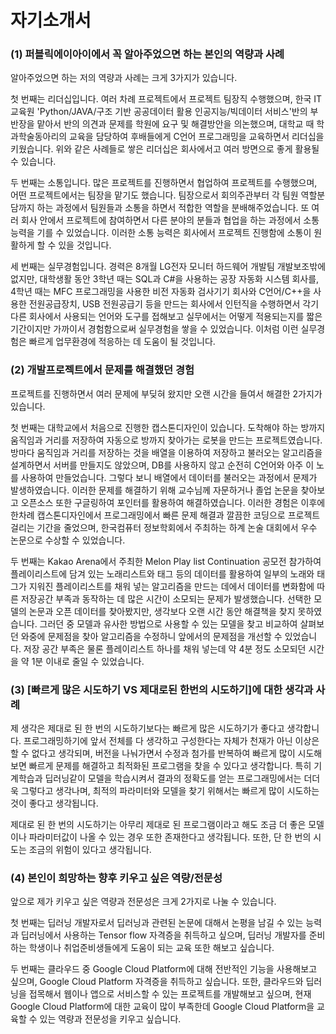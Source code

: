 # 자기소개서

### (1) 퍼블릭에이아이에서 꼭 알아주었으면 하는 본인의 역량과 사례

알아주었으면 하는 저의 역량과 사례는 크게 3가지가 있습니다.



첫 번째는 리더십입니다. 여러 차례 프로젝트에서 프로젝트 팀장직 수행했으며, 한국 IT 교육원 'Python/JAVA/구조 기반 공공데이터 활용 인공지능/빅데이터 서비스'반의 부반장을 맡아서 반의 의견과 문제를 학원에 요구 및 해결방안을 의논했으며, 대학교 때 학과학술동아리의 교육을 담당하여 후배들에게 C언어 프로그래밍을 교육하면서 리더십을 키웠습니다. 위와 같은 사례들로 쌓은 리더십은 회사에서고 여러 방면으로 좋게 활용될 수 있습니다.



두 번째는 소통입니다. 많은 프로젝트를 진행하면서 협업하여 프로젝트를 수행했으며, 어떤 프로젝트에서는 팀장을 맡기도 했습니다. 팀장으로서 회의주관부터 각 팀원 역할분담까지 하는 과정에서 팀원들과 소통을 하면서 적합한 역할을 분배해주었습니다. 또 여러 회사 안에서 프로젝트에 참여하면서 다른 분야의 분들과 협업을 하는 과정에서 소통 능력을 기를 수 있었습니다. 이러한 소통 능력은 회사에서 프로젝트 진행함에 소통이 원활하게 할 수 있을 것입니다. 



세 번째는 실무경험입니다. 경력은 8개월 LG전자 모니터 하드웨어 개발팀 개발보조밖에 없지만, 대학생활 동안 3학년 때는 SQL과 C#을 사용하는 공장 자동화 시스템 회사를, 4학년 때는 MFC 프로그래밍을 사용한 비전 자동화 검사기기 회사와 C언어/C++을 사용한 전원공급장치, USB 전원공급기 등을 만드는 회사에서 인턴직을 수행하면서 각기 다른 회사에서 사용되는 언어와 도구를 접해보고 실무에서는 어떻게 적용되는지를 짧은 기간이지만 가까이서 경험함으로써 실무경험을 쌓을 수 있었습니다. 이처럼 이런 실무경험은 빠르게 업무환경에 적응하는 데 도움이 될 것입니다.

### (2) 개발프로젝트에서 문제를 해결했던 경험

프로젝트를 진행하면서 여러 문제에 부딪혀 왔지만 오랜 시간을 들여서 해결한 2가지가 있습니다.



첫 번째는 대학교에서 처음으로 진행한 캡스톤디자인이 있습니다. 도착해야 하는 방까지 움직임과 거리를 저장하여 자동으로 방까지 찾아가는 로봇을 만드는 프로젝트였습니다. 방마다 움직임과 거리를 저장하는 것을 배열을 이용하여 저장하고 불러오는 알고리즘을 설계하면서 서버를 만들지도 않았으며, DB를 사용하지 않고 순전히 C언어와 아주 이 노를 사용하여 만들었습니다. 그렇다 보니 배열에서 데이터를 불러오는 과정에서 문제가 발생하였습니다. 이러한 문제를 해결하기 위해 교수님께 자문하거나 졸업 논문을 찾아보고 오픈소스 또한 구글링하여 포인터를 활용하여 해결하였습니다. 이러한 경험은 이후에 한차례 캡스톤디자인에서 프로그래밍에서 빠른 문제 해결과 깔끔한 코딩으로 프로젝트 걸리는 기간을 줄었으며, 한국컴퓨터 정보학회에서 주최하는 하계 논술 대회에서 우수 논문으로 수상할 수 있었습니다.



두 번째는 Kakao Arena에서 주최한 Melon Play list Continuation 공모전 참가하여 플레이리스트에 담겨 있는 노래리스트와 태그 등의 데이터를 활용하여 일부의 노래와 태그가 지워진 플레이리스트를 채워 넣는 알고리즘을 만드는 데에서 데이터를 변화함에 따른 저장공간 부족과 동작하는 데 많은 시간이 소모되는 문제가 발생했습니다. 선택한 모델의 논문과 오픈 데이터를 찾아봤지만, 생각보다 오랜 시간 동안 해결책을 찾지 못하였습니다. 그러던 중 모델과 유사한 방법으로 사용할 수 있는 모델을 찾고 비교하여 살펴보던 와중에 문제점을 찾아 알고리즘을 수정하니 앞에서의 문제점을 개선할 수 있었습니다. 저장 공간 부족은 물론 플레이리스트 하나를 채워 넣는데 약 4분 정도 소모되던 시간을 약 1분 이내로 줄일 수 있었습니다.

### (3) [빠르게 많은 시도하기  VS 제대로된 한번의 시도하기]에 대한 생각과 사례

제 생각은 제대로 된 한 번의 시도하기보다는 빠르게 많은 시도하기가 좋다고 생각합니다. 프로그래밍하기에 앞서 전체를 다 생각하고 구성한다는 자체가 천재가 아닌 이상은 할 수 없다고 생각되며, 버전을 나눠가면서 수정과 첨가를 반복하여 빠르게 많이 시도해보면 빠르게 문제를 해결하고 최적화된 프로그램을 찾을 수 있다고 생각합니다. 특히 기계학습과 딥러닝같이 모델을 학습시켜서 결과의 정확도를 얻는 프로그래밍에서는 더더욱 그렇다고 생각나며, 최적의 파라미터와 모델을 찾기 위해서는 빠르게 많이 시도하는 것이 좋다고 생각됩니다.



제대로 된 한 번의 시도하기는 아무리 제대로 된 프로그램이라고 해도 조금 더 좋은 모델이나 파라미터값이 나올 수 있는 경우 또한 존재한다고 생각됩니다. 또한, 단 한 번의 시도는 조금의 위험이 있다고 생각됩니다.

### (4) 본인이 희망하는 향후 키우고 싶은 역량/전문성

앞으로 제가 키우고 싶은 역량과 전문성은 크게 2가지로 나눌 수 있습니다.



첫 번째는 딥러닝 개발자로서 딥러닝과 관련된 논문에 대해서 논평을 남길 수 있는 능력과 딥러닝에서 사용하는 Tensor flow 자격증을 취득하고 싶으며, 딥러닝 개발자를 준비하는 학생이나 취업준비생들에게 도움이 되는 교육 또한 해보고 싶습니다.



두 번째는 클라우드 중 Google Cloud Platform에 대해 전반적인 기능을 사용해보고 싶으며, Google Cloud Platform 자격증을 취득하고 싶습니다. 또한, 클라우드와 딥러닝을 접목해서 웹이나 앱으로 서비스할 수 있는 프로젝트를 개발해보고 싶으며, 현재 Google Cloud Platform에 대한 교육이 많이 부족한데 Google Cloud Platform을 교육할 수 있는 역량과 전문성을 키우고 싶습니다.







